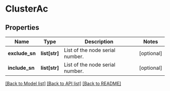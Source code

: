 # ClusterAc

## Properties
Name | Type | Description | Notes
------------ | ------------- | ------------- | -------------
**exclude_sn** | **list[str]** | List of the node serial number. | [optional] 
**include_sn** | **list[str]** | List of the node serial number. | [optional] 

[[Back to Model list]](../README.md#documentation-for-models) [[Back to API list]](../README.md#documentation-for-api-endpoints) [[Back to README]](../README.md)


